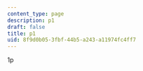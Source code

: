 ```yaml
---
content_type: page
description: p1
draft: false
title: p1
uid: 8f9d0b05-3fbf-44b5-a243-a11974fc4ff7
---
```

1p